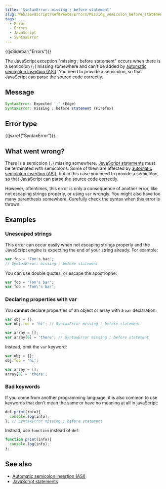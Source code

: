 ```yaml
---
title: 'SyntaxError: missing ; before statement'
slug: Web/JavaScript/Reference/Errors/Missing_semicolon_before_statement
tags:
  - Error
  - Errors
  - JavaScript
  - SyntaxError
---
```

{{jsSidebar("Errors")}}

The JavaScript exception "missing ; before statement" occurs when there is a
semicolon (`;`) missing somewhere and can't be added by
[automatic semicolon insertion (ASI)](/en-US/docs/Web/JavaScript/Reference/Lexical_grammar#automatic_semicolon_insertion).
You need to provide a semicolon, so that JavaScript can parse the source code
correctly.

## Message

```js
SyntaxError: Expected ';' (Edge)
SyntaxError: missing ; before statement (Firefox)
```

## Error type

{{jsxref("SyntaxError")}}.

## What went wrong?

There is a semicolon (`;`) missing somewhere.
[JavaScript statements](/en-US/docs/Web/JavaScript/Reference/Statements) must be
terminated with semicolons. Some of them are affected by
[automatic semicolon insertion (ASI)](/en-US/docs/Web/JavaScript/Reference/Lexical_grammar#automatic_semicolon_insertion),
but in this case you need to provide a semicolon, so that JavaScript can parse
the source code correctly.

However, oftentimes, this error is only a consequence of another error, like not
escaping strings properly, or using `var` wrongly. You might also have too many
parenthesis somewhere. Carefully check the syntax when this error is thrown.

## Examples

### Unescaped strings

This error can occur easily when not escaping strings properly and the
JavaScript engine is expecting the end of your string already. For example:

```js example-bad
var foo = 'Tom's bar';
// SyntaxError: missing ; before statement
```

You can use double quotes, or escape the apostrophe:

```js example-good
var foo = "Tom's bar";
var foo = 'Tom\'s bar';
```

### Declaring properties with var

You **cannot** declare properties of an object or array with a `var`
declaration.

```js example-bad
var obj = {};
var obj.foo = 'hi'; // SyntaxError missing ; before statement

var array = [];
var array[0] = 'there'; // SyntaxError missing ; before statement
```

Instead, omit the `var` keyword:

```js example-good
var obj = {};
obj.foo = 'hi';

var array = [];
array[0] = 'there';
```

### Bad keywords

If you come from another programming language, it is also common to use keywords
that don't mean the same or have no meaning at all in javaScript:

```js example-bad
def print(info){
  console.log(info);
}; // SyntaxError missing ; before statement
```

Instead, use `function` instead of `def`:

```js example-good
function print(info){
  console.log(info);
};
```

## See also

- [Automatic semicolon insertion (ASI)](/en-US/docs/Web/JavaScript/Reference/Lexical_grammar#automatic_semicolon_insertion)
- [JavaScript statements](/en-US/docs/Web/JavaScript/Reference/Statements)
